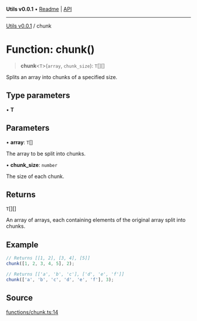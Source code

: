 **Utils v0.0.1** • [Readme](../README.md) \| [API](../globals.md)

***

[Utils v0.0.1](../README.md) / chunk

# Function: chunk()

> **chunk**\<`T`\>(`array`, `chunk_size`): `T`[][]

Splits an array into chunks of a specified size.

## Type parameters

• **T**

## Parameters

• **array**: `T`[]

The array to be split into chunks.

• **chunk\_size**: `number`

The size of each chunk.

## Returns

`T`[][]

An array of arrays, each containing elements of the original array split into chunks.

## Example

```ts
// Returns [[1, 2], [3, 4], [5]]
chunk([1, 2, 3, 4, 5], 2);

// Returns [['a', 'b', 'c'], ['d', 'e', 'f']]
chunk(['a', 'b', 'c', 'd', 'e', 'f'], 3);
```

## Source

[functions/chunk.ts:14](https://github.com/bucharitesh/octopop/blob/2bf71a1/packages/utils/src/functions/chunk.ts#L14)

